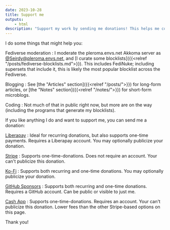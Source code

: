 ```yaml
---
date: 2023-10-28
title: Support me
outputs:
    - html
description: "Support my work by sending me donations! This helps me continue Fediverse moderation, blogging, and coding."
---
```

I do some things that might help you:


Fediverse moderation
: I moderate the pleroma.envs.net Akkoma server as [@Seirdy@pleroma.envs.net](https://pleroma.envs.net/Seirdy "{rel='me'}"), and [I curate some blocklists]({{<relref "/posts/fediverse-blocklists.md">}}). This includes FediNuke; including supersets that include it, this is likely the most popular blocklist across the Fediverse.

Blogging
: See [the "Articles" section]({{<relref "/posts/">}}) for long-form articles, or [the "Notes" section]({{<relref "/notes/">}}) for short-form microblogs.

Coding
: Not much of that in public right now, but more are on the way (including the programs that generate my blocklists).

If you like anything I do and want to support me, you can send me a donation:


[Liberapay](https://liberapay.com/Seirdy/donate "{rel='me payment'}")
: Ideal for recurring donations, but also supports one-time payments. Requires a Liberapay account. You may optionally publicize your donation.

[Stripe](https://donate.stripe.com/dR65nv5BWg3icq46oo "{rel='me payment'}")
: Supports one-time-donations. Does not require an account. Your can't publicize this donation.

[Ko-Fi](https://ko-fi.com/Seirdy "{rel='me payment'}")
: Supports both recurring and one-time donations. You may optionally publicize your donation.

[GitHub Sponsors](https://github.com/sponsors/Seirdy "{rel='me payment'}")
: Supports both recurring and one-time donations. Requires a GitHub account. Can be public or visible to just me.

[Cash App](https://cash.app/$seirdy "{rel='me payment'}")
: Supports one-time-donations. Requires an account. Your can't publicize this donation. Lower fees than the other Stripe-based options on this page.

Thank you!

